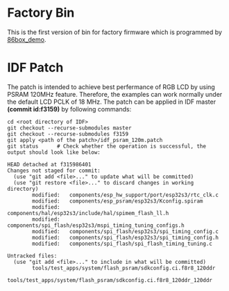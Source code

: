 # Factory Bin

This is the first version of bin for factory firmware which is programmed by [86box_demo](../86box_demo/).

# IDF Patch

The patch is intended to achieve best perfermance of RGB LCD by using PSRAM 120MHz feature. Therefore, the examples can work normally under the default LCD PCLK of 18 MHz.
The patch can be applied in IDF master **(commit id:f3159)** by following commands:
```
cd <root directory of IDF>
git checkout --recurse-submodules master
git checkout --recurse-submodules f3159
git apply <path of the patch>/idf_psram_120m.patch
git status      # Check whether the operation is successful, the output should look like below:

HEAD detached at f315986401
Changes not staged for commit:
  (use "git add <file>..." to update what will be committed)
  (use "git restore <file>..." to discard changes in working directory)
        modified:   components/esp_hw_support/port/esp32s3/rtc_clk.c
        modified:   components/esp_psram/esp32s3/Kconfig.spiram
        modified:   components/hal/esp32s3/include/hal/spimem_flash_ll.h
        modified:   components/spi_flash/esp32s3/mspi_timing_tuning_configs.h
        modified:   components/spi_flash/esp32s3/spi_timing_config.c
        modified:   components/spi_flash/esp32s3/spi_timing_config.h
        modified:   components/spi_flash/spi_flash_timing_tuning.c

Untracked files:
  (use "git add <file>..." to include in what will be committed)
        tools/test_apps/system/flash_psram/sdkconfig.ci.f8r8_120ddr
        tools/test_apps/system/flash_psram/sdkconfig.ci.f8r8_120ddr_120ddr
```